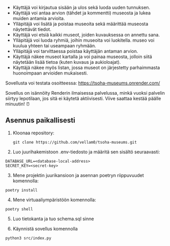 * Käyttäjä voi kirjautua sisään ja ulos sekä luoda uuden tunnuksen.
* Käyttäjä voi antaa arvion (tähdet ja kommentti) museosta ja lukea muiden antamia arvioita.
* Ylläpitäjä voi lisätä ja poistaa museoita sekä määrittää museosta näytettävät tiedot.
* Käyttäjä voi etsiä kaikki museot, joiden kuvauksessa on annettu sana.
* Ylläpitäjä voi luoda ryhmiä, joihin museoita voi luokitella. museo voi kuulua yhteen tai useampaan ryhmään.
* Ylläpitäjä voi tarvittaessa poistaa käyttäjän antaman arvion.
* Käyttäjä näkee museot kartalla ja voi painaa museosta, jolloin siitä näytetään lisää tietoa (kuten kuvaus ja aukioloajat).
* Käyttäjä näkee myös listan, jossa museot on järjestetty parhaimmasta huonoimpaan arvioiden mukaisesti.

Sovellusta voi testata osoitteessa:
https://tsoha-museums.onrender.com/

Sovellus on isännöity Renderin ilmaisessa palvelussa, minkä vuoksi palvelin siirtyy lepotilaan, jos sitä ei käytetä aktiivisesti. Viive saattaa kestää päälle minuutin! ⏰

## Asennus paikallisesti
1. Kloonaa repository:
   ```
   git clone https://github.com/vellam0/tsoha-museums.git
   ```
2. Luo juurihakemistoon .env-tiedosto ja määritä sen sisältö seuraavasti:
  ```
  DATABASE_URL=<database-local-address>
  SECRET_KEY=<secret-key>
  ```
3. Mene projektin juurikansioon ja asennan poetryn riippuvuudet komennolla:
  ```
  poetry install
  ```
4. Mene virtuaaliympäristöön komennolla:
  ```
  poetry shell
  ```
5. Luo tietokanta ja tuo schema.sql sinne

6. Käynnistä sovellus komennolla
  ```
  python3 src/index.py
  ```
   
